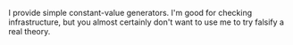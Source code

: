 I provide simple constant-value generators. I'm good for checking infrastructure, but you almost certainly don't want to use me to try falsify a real theory.